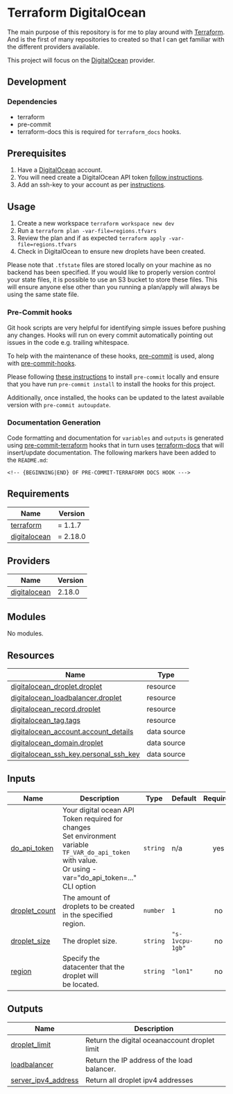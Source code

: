 # Terraform DigitalOcean

The main purpose of this repository is for me to play around with [Terraform](https://www.terraform.io/). And is the first of many repositories to created so that I can get familiar with the different providers available.

This project will focus on the [DigitalOcean](https://github.com/digitalocean/terraform-provider-digitalocean) provider.

## Development

### Dependencies
- terraform
- pre-commit
- terraform-docs this is required for `terraform_docs` hooks.

## Prerequisites
1. Have a [DigitalOcean](https://digitalocean.com) account. 
2. You will need create a DigitalOcean API token [follow instructions](https://www.digitalocean.com/docs/api/create-personal-access-token/).
3. Add an ssh-key to your account as per [instructions](https://docs.digitalocean.com/products/droplets/how-to/add-ssh-keys/to-account/).

## Usage

1. Create a new workspace `terraform workspace new dev`
2. Run a `terraform plan -var-file=regions.tfvars`
3. Review the plan and if as expected `terraform apply -var-file=regions.tfvars`
4. Check in DigitalOcean to ensure new droplets have been created.

Please note that `.tfstate` files are stored locally on your machine as no backend has been specified. If you would like to properly version control your state files, it is possible to use an S3 bucket to store these files. This will ensure anyone else other than you running a plan/apply will always be using the same state file.

### Pre-Commit hooks

Git hook scripts are very helpful for identifying simple issues before pushing any changes. Hooks will run on every commit automatically pointing out issues in the code e.g. trailing whitespace.

To help with the maintenance of these hooks, [pre-commit](https://pre-commit.com/) is used, along with [pre-commit-hooks](https://pre-commit.com/#install).

Please following [these instructions](https://pre-commit.com/#install) to install `pre-commit` locally and ensure that you have run `pre-commit install` to install the hooks for this project.

Additionally, once installed, the hooks can be updated to the latest available version with `pre-commit autoupdate`.

### Documentation Generation

Code formatting and documentation for `variables` and `outputs` is generated using [pre-commit-terraform](https://github.com/antonbabenko/pre-commit-terraform/releases) hooks that in turn uses [terraform-docs](https://github.com/terraform-docs/terraform-docs) that will insert/update documentation. The following markers have been added to the `README.md`:
```
<!-- {BEGINNING|END} OF PRE-COMMIT-TERRAFORM DOCS HOOK --->
```

<!-- BEGINNING OF PRE-COMMIT-TERRAFORM DOCS HOOK --->
## Requirements

| Name | Version |
|------|---------|
| <a name="requirement_terraform"></a> [terraform](#requirement\_terraform) | = 1.1.7 |
| <a name="requirement_digitalocean"></a> [digitalocean](#requirement\_digitalocean) | = 2.18.0 |

## Providers

| Name | Version |
|------|---------|
| <a name="provider_digitalocean"></a> [digitalocean](#provider\_digitalocean) | 2.18.0 |

## Modules

No modules.

## Resources

| Name | Type |
|------|------|
| [digitalocean_droplet.droplet](https://registry.terraform.io/providers/digitalocean/digitalocean/2.18.0/docs/resources/droplet) | resource |
| [digitalocean_loadbalancer.droplet](https://registry.terraform.io/providers/digitalocean/digitalocean/2.18.0/docs/resources/loadbalancer) | resource |
| [digitalocean_record.droplet](https://registry.terraform.io/providers/digitalocean/digitalocean/2.18.0/docs/resources/record) | resource |
| [digitalocean_tag.tags](https://registry.terraform.io/providers/digitalocean/digitalocean/2.18.0/docs/resources/tag) | resource |
| [digitalocean_account.account_details](https://registry.terraform.io/providers/digitalocean/digitalocean/2.18.0/docs/data-sources/account) | data source |
| [digitalocean_domain.droplet](https://registry.terraform.io/providers/digitalocean/digitalocean/2.18.0/docs/data-sources/domain) | data source |
| [digitalocean_ssh_key.personal_ssh_key](https://registry.terraform.io/providers/digitalocean/digitalocean/2.18.0/docs/data-sources/ssh_key) | data source |

## Inputs

| Name | Description | Type | Default | Required |
|------|-------------|------|---------|:--------:|
| <a name="input_do_api_token"></a> [do\_api\_token](#input\_do\_api\_token) | Your digital ocean API Token required for changes<br>Set environment variable `TF_VAR_do_api_token` with value.<br>Or using -var="do\_api\_token=..." CLI option | `string` | n/a | yes |
| <a name="input_droplet_count"></a> [droplet\_count](#input\_droplet\_count) | The amount of droplets to be created<br>in the specified region. | `number` | `1` | no |
| <a name="input_droplet_size"></a> [droplet\_size](#input\_droplet\_size) | The droplet size. | `string` | `"s-1vcpu-1gb"` | no |
| <a name="input_region"></a> [region](#input\_region) | Specify the datacenter that the droplet will<br>be located. | `string` | `"lon1"` | no |

## Outputs

| Name | Description |
|------|-------------|
| <a name="output_droplet_limit"></a> [droplet\_limit](#output\_droplet\_limit) | Return the digital oceanaccount droplet limit |
| <a name="output_loadbalancer"></a> [loadbalancer](#output\_loadbalancer) | Return the IP address of the load balancer. |
| <a name="output_server_ipv4_address"></a> [server\_ipv4\_address](#output\_server\_ipv4\_address) | Return all droplet ipv4 addresses |
<!-- END OF PRE-COMMIT-TERRAFORM DOCS HOOK --->
